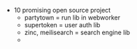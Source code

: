 - 10 promising open source project
	- partytown = run lib in webworker
	- supertoken = user auth lib
	- zinc, meilisearch = search engine lib
	- 